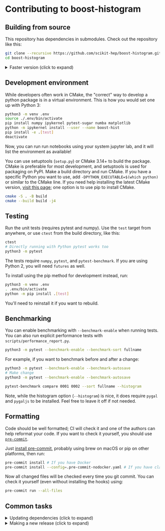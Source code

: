 # Contributing to boost-histogram


## Building from source

This repository has dependencies in submodules. Check out the repository like this:

```bash
git clone --recursive https://github.com/scikit-hep/boost-histogram.git
cd boost-histogram
```


<details><summary>Faster version (click to expand)</summary>

```bash
git clone https://github.com/scikit-hep/boost-histogram.git
cd boost-histogram
git submodule update --init --depth 10
```

</details>

## Development environment

While developers often work in CMake, the "correct" way to develop a python
package is in a virtual environment. This is how you would set one up with
Python 3:

```bash
python3 -m venv .env
source ./.env/bin/activate
pip install numpy ipykernel pytest-sugar numba matplotlib
python -m ipykernel install --user --name boost-hist
pip install -e .[test]
deactivate
```

Now, you can run run notebooks using your system jupyter lab, and it will list
the environment as available!


You can use setuptools (`setup.py`) or CMake 3.14+ to build the package. CMake
is preferable for most development, and setuptools is used for packaging on
PyPI. Make a build directory and run CMake. If you have a specific Python you
want to use, add `-DPYTHON_EXECUTABLE=$(which python)` or similar to the CMake
line. If you need help installing the latest CMake version, [visit this
page](https://cliutils.gitlab.io/modern-cmake/chapters/intro/installing.html);
one option is to use pip to install CMake.

```bash
cmake -S . -B build
cmake --build build -j4
```

## Testing

Run the unit tests (requires pytest and numpy). Use the `test` target from
anywhere, or use `ctest` from the build directory, like this:

```bash
ctest
# Directly running with Python pytest works too
python3 -m pytest
```

The tests require `numpy`, `pytest`, and `pytest-benchmark`. If you are using
Python 2, you will need `futures` as well.

To install using the pip method for development instead, run:

```bash
python3 -m venv .env
. .env/bin/activate
python -m pip install .[test]
```

You'll need to reinstall it if you want to rebuild.

## Benchmarking

You can enable benchmarking with `--benchmark-enable` when running tests. You
can also run explicit performance tests with `scripts/performance_report.py`.

```bash
python3 -m pytest --benchmark-enable --benchmark-sort fullname
```

For example, if you want to benchmark before and after a change:

```bash
python3 -m pytest --benchmark-enable --benchmark-autosave
# Make change
python3 -m pytest --benchmark-enable --benchmark-autosave

pytest-benchmark compare 0001 0002 --sort fullname --histogram
```

Note, while the histogram option (`--histogram`) is nice, it does require
`pygal` and `pygaljs` to be installed. Feel free to leave it off if not needed.

</details>

## Formatting

Code should be well formatted; CI will check it and one of the authors can help
reformat your code. If you want to check it yourself, you should use
[`pre-commit`](https://pre-commit.com).

Just [install pre-commit](https://pre-commit.com/#install), probably using brew
on macOS or pip on other platforms, then run:

```bash
pre-commit install # If you have Docker
pre-commit install --config=.pre-commit-nodocker.yaml # If you have clang-format 8
```

Now all changed files will be checked every time you git commit. You can check
it yourself (even without installing the hooks) using:

```bash
pre-commit run --all-files
```


## Common tasks


<details><summary>Updating dependencies (click to expand)</summary>

This will checkout new versions of the dependencies. Example given using the
fish shell.

```fish
for f in *
    cd $f
    git fetch
    git checkout boost-1.71.0 || echo "Not found"
    cd ..
end
```

</details>

<details><summary>Making a new release (click to expand)</summary>

- Finish merging open PRs that will go into VERSION
- Add most recent changes to the Changelog
    - Replace "in development" header with VERSION
- Bump version
    - Change in `boost_histogram/version.py`
    - Change banner in README to VERSION
- Sync master with develop through a PR
- Make sure the full wheel build runs on master without issues (will happen in
  previous step)
- Make the GitHub release in the GitHub UI. Copy the changelog entries and
  links for that version; this has to be done as part of the release and tag
  procedure for archival tools (Zenodo) to pick them up correctly. Titles
  should be roughly consistent. I like to give a little descriptive title after
  the version, though this was a massive release that touched almost every
  area.
    - Version tag should be `"v" + major + "." + minor + "." + patch`.
- This should trigger an Azure wheel build. Note the name of the build (should
  be the date plus a number)
- In the Azure web interface, go to release pipelines and click create release.
  Make sure the build it is pulling artifacts from matches the correct build
  (should always choose latest, which *should* be correct) See
  https://iscinumpy.gitlab.io/post/azure-devops-releases/ for details about
  Azure releases.
- Conda-forge will automatically make a PR to update a few hours later.


</details>
